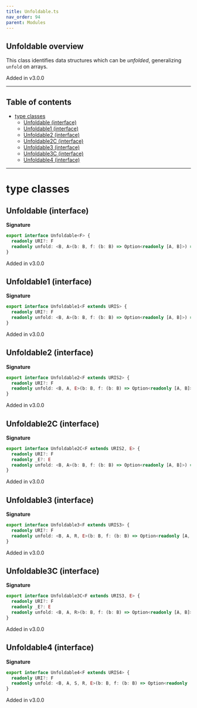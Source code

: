 ```yaml
---
title: Unfoldable.ts
nav_order: 94
parent: Modules
---
```


## Unfoldable overview

This class identifies data structures which can be _unfolded_, generalizing `unfold` on arrays.

Added in v3.0.0

---

<h2 class="text-delta">Table of contents</h2>

- [type classes](#type-classes)
  - [Unfoldable (interface)](#unfoldable-interface)
  - [Unfoldable1 (interface)](#unfoldable1-interface)
  - [Unfoldable2 (interface)](#unfoldable2-interface)
  - [Unfoldable2C (interface)](#unfoldable2c-interface)
  - [Unfoldable3 (interface)](#unfoldable3-interface)
  - [Unfoldable3C (interface)](#unfoldable3c-interface)
  - [Unfoldable4 (interface)](#unfoldable4-interface)

---

# type classes

## Unfoldable (interface)

**Signature**

```ts
export interface Unfoldable<F> {
  readonly URI?: F
  readonly unfold: <B, A>(b: B, f: (b: B) => Option<readonly [A, B]>) => HKT<F, A>
}
```

Added in v3.0.0

## Unfoldable1 (interface)

**Signature**

```ts
export interface Unfoldable1<F extends URIS> {
  readonly URI?: F
  readonly unfold: <B, A>(b: B, f: (b: B) => Option<readonly [A, B]>) => Kind<F, A>
}
```

Added in v3.0.0

## Unfoldable2 (interface)

**Signature**

```ts
export interface Unfoldable2<F extends URIS2> {
  readonly URI?: F
  readonly unfold: <B, A, E>(b: B, f: (b: B) => Option<readonly [A, B]>) => Kind2<F, E, A>
}
```

Added in v3.0.0

## Unfoldable2C (interface)

**Signature**

```ts
export interface Unfoldable2C<F extends URIS2, E> {
  readonly URI?: F
  readonly _E?: E
  readonly unfold: <B, A>(b: B, f: (b: B) => Option<readonly [A, B]>) => Kind2<F, E, A>
}
```

Added in v3.0.0

## Unfoldable3 (interface)

**Signature**

```ts
export interface Unfoldable3<F extends URIS3> {
  readonly URI?: F
  readonly unfold: <B, A, R, E>(b: B, f: (b: B) => Option<readonly [A, B]>) => Kind3<F, R, E, A>
}
```

Added in v3.0.0

## Unfoldable3C (interface)

**Signature**

```ts
export interface Unfoldable3C<F extends URIS3, E> {
  readonly URI?: F
  readonly _E?: E
  readonly unfold: <B, A, R>(b: B, f: (b: B) => Option<readonly [A, B]>) => Kind3<F, R, E, A>
}
```

Added in v3.0.0

## Unfoldable4 (interface)

**Signature**

```ts
export interface Unfoldable4<F extends URIS4> {
  readonly URI?: F
  readonly unfold: <B, A, S, R, E>(b: B, f: (b: B) => Option<readonly [A, B]>) => Kind4<F, S, R, E, A>
}
```

Added in v3.0.0
